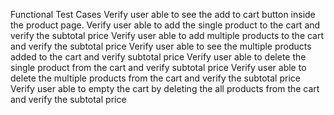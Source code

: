 Functional Test Cases
Verify user able to see the add to cart button inside the product page.
Verify user able to add the single product to the cart and verify the subtotal price
Verify user able to add multiple products to the cart and verify the subtotal price
Verify user able to see the multiple products added to the cart and verify subtotal price
Verify user able to delete the single product from the cart and verify subtotal price
Verify user able to delete the multiple products from the cart and verify the subtotal price 
Verify user able to empty the cart by deleting the all products from the cart and verify the subtotal price
